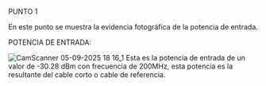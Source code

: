 PUNTO 1 

En este punto se muestra la evidencia fotográfica de la potencia de entrada.

POTENCIA DE ENTRADA:

![CamScanner 05-09-2025 18 16_1](https://github.com/user-attachments/assets/197e4952-1b7f-4640-8f21-469b4d470d7d)
Esta es la potencia de entrada de un valor de -30.28 dBm con frecuencia de 200MHz, esta potencia es la resultante del cable corto o cable de referencia.

